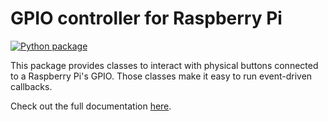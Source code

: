 # GPIO controller for Raspberry Pi

[![Python package](https://github.com/2franix/rpi-controls/actions/workflows/python-package.yml/badge.svg)](https://github.com/2franix/rpi-controls/actions/workflows/python-package.yml)

This package provides classes to interact with physical buttons connected to a Raspberry Pi's GPIO. Those classes make it easy to run event-driven callbacks.

Check out the full documentation [here](https://2franix.github.io/rpi-controls/).
